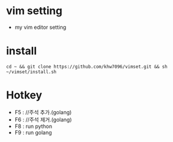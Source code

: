 # vim setting
* my vim editor setting

# install
```
cd ~ && git clone https://github.com/khw7096/vimset.git && sh ~/vimset/install.sh
```

# Hotkey
- F5 : //주석 추가.(golang)
- F6 : //주석 제거.(golang)
- F8 : run python
- F9 : run golang
